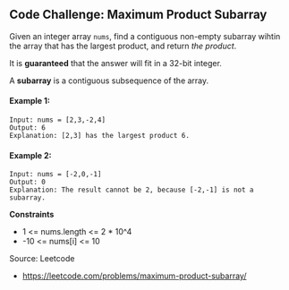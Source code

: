 ## Code Challenge: Maximum Product Subarray

Given an integer array `nums`, find a contiguous non-empty subarray wihtin the array that has the largest product, and return *the product*.

It is **guaranteed** that the answer will fit in a 32-bit integer.

A **subarray** is a contiguous subsequence of the array.

#### Example 1:
```
Input: nums = [2,3,-2,4]
Output: 6
Explanation: [2,3] has the largest product 6.
```

#### Example 2:
```
Input: nums = [-2,0,-1]
Output: 0
Explanation: The result cannot be 2, because [-2,-1] is not a subarray.
```

**Constraints**
* 1 <= nums.length <= 2 * 10^4
* -10 <= nums[i] <= 10

Source: Leetcode
* https://leetcode.com/problems/maximum-product-subarray/

